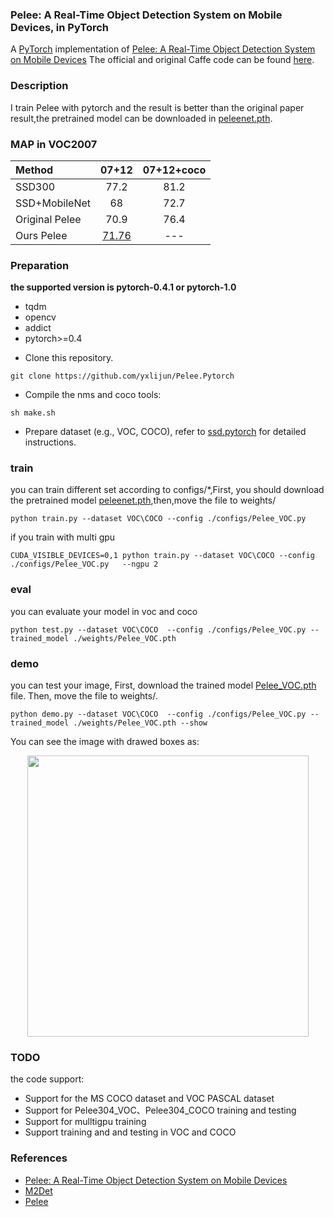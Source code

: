 ### Pelee: A Real-Time Object Detection System on Mobile Devices, in PyTorch
A [PyTorch](http://pytorch.org/) implementation of [Pelee: A Real-Time Object Detection System on Mobile Devices](https://arxiv.org/abs/1804.06882) The official and original Caffe code can be found [here](https://github.com/Robert-JunWang/Pelee).

### Description  
I train Pelee with pytorch and the result is better than the original paper result,the pretrained model can be downloaded in [peleenet.pth](https://drive.google.com/open?id=1hxQz7NO-cf-Pa9rg5A-G1ruwpSDOyu7a).

### MAP in VOC2007

| Method | 07+12 | 07+12+coco 
|:-------|:-----:|:-------:|
| SSD300 | 77.2 | 81.2|
| SSD+MobileNet | 68 | 72.7|
| Original Pelee | 70.9| 76.4|
| Ours Pelee | [71.76](https://drive.google.com/open?id=16HparGAVhxTDByi5RylYCkxLZYducK9j) |  ---  |

### Preparation
**the supported version is pytorch-0.4.1 or pytorch-1.0**  
* tqdm
* opencv
* addict
* pytorch>=0.4

- Clone this repository.
```Shell
git clone https://github.com/yxlijun/Pelee.Pytorch
```
- Compile the nms and coco tools:

```Shell
sh make.sh
```

- Prepare dataset (e.g., VOC, COCO), refer to [ssd.pytorch](https://github.com/amdegroot/ssd.pytorch) for detailed instructions.
### train
you can train different set according to configs/*,First, you should download the pretrained model [peleenet.pth](https://drive.google.com/open?id=1hxQz7NO-cf-Pa9rg5A-G1ruwpSDOyu7a),then,move the file to weights/
```
python train.py --dataset VOC\COCO --config ./configs/Pelee_VOC.py  
```  
if you train with multi gpu    
```  
CUDA_VISIBLE_DEVICES=0,1 python train.py --dataset VOC\COCO --config ./configs/Pelee_VOC.py   --ngpu 2
```
### eval
you can evaluate your model in  voc and coco  
```
python test.py --dataset VOC\COCO  --config ./configs/Pelee_VOC.py --trained_model ./weights/Pelee_VOC.pth 
```
### demo 
you can test your image, First, download the trained model [Pelee_VOC.pth](https://drive.google.com/open?id=16HparGAVhxTDByi5RylYCkxLZYducK9j) file. Then, move the file to weights/.
```
python demo.py --dataset VOC\COCO  --config ./configs/Pelee_VOC.py --trained_model ./weights/Pelee_VOC.pth --show  
```
You can see the image with drawed boxes as:
<div align=center><img src="imgs/VOC/im_res/street_stdngit.jpg" width="450" hegiht="163" align=center />

<div align=left>

### TODO 
the code support: 

  * Support for the MS COCO dataset and VOC PASCAL dataset
  * Support for Pelee304_VOC、Pelee304_COCO training and testing
  * Support for mulltigpu training
  * Support training and and testing in VOC and COCO  
  
### References
* [Pelee: A Real-Time Object Detection System on Mobile Devices](https://arxiv.org/abs/1804.06882)
* [M2Det](https://github.com/qijiezhao/M2Det)
* [Pelee](https://github.com/Robert-JunWang/Pelee)